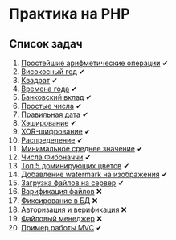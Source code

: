 # Практика на PHP

## Список задач
1. [Простейшие арифметические операции](./simple-arithmetics) ✔
2. [Високосный год](./leap-year) ✔
3. [Квадрат](./square) ✔
4. [Времена года](./seasons-of-the-year) ✔
5. [Банковский вклад](./bank-deposit) ✔
6. [Простые числа](./prime-numbers) ✔
7. [Правильная дата](./right-date) ✔
8. [Хэширование](./hash) ✔
9. [XOR-шифрование](./xor) ✔
10. [Распределение](./distribution) ✔
11. [Минимальное среднее значение](./avarage-min-max) ✔
12. [Числа Фибоначчи](./fibonachi) ✔
13. [Топ 5 доминирующих цветов](./top-5-colors) ✔
14. [Добавление watermark на изображения](./watermark) ✔
15. [Загрузка файлов на сервер](./upload-file) ✔
16. [Варификация файлов](./verify-files) ❌
17. [Фиксирование в БД](./database-worker) ❌
18. [Авторизация и верификация](./authorization-verification) ❌
19. [Файловый менеджер](./file-manager) ❌
20. [Пример работы MVC](./mvc) ✔
